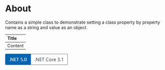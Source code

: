 ﻿# About

Contains a simple class to demonstrate setting a class property by property name as a string and value as an object.

| Title  |
| :--- |
| Content |

![image](assets/Versions.png)